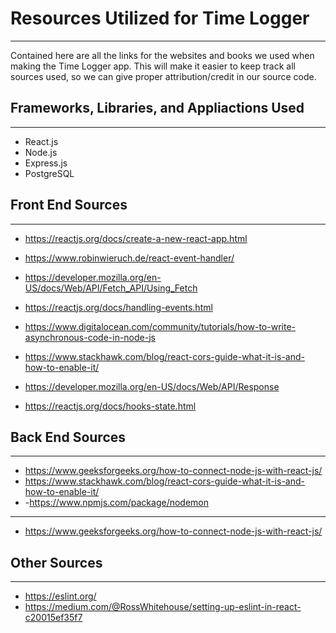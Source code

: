 # Resources Utilized for Time Logger

-----
Contained here are all the links for the websites and books we used
when making the Time Logger app. This will make it easier to keep
track all sources used, so we can give proper attribution/credit in our
source code.

## Frameworks, Libraries, and Appliactions Used
-----

* React.js
* Node.js
* Express.js
* PostgreSQL


## Front End Sources 
-----
* https://reactjs.org/docs/create-a-new-react-app.html

* https://www.robinwieruch.de/react-event-handler/
* https://developer.mozilla.org/en-US/docs/Web/API/Fetch_API/Using_Fetch
* https://reactjs.org/docs/handling-events.html
* https://www.digitalocean.com/community/tutorials/how-to-write-asynchronous-code-in-node-js
* https://www.stackhawk.com/blog/react-cors-guide-what-it-is-and-how-to-enable-it/
* https://developer.mozilla.org/en-US/docs/Web/API/Response
* https://reactjs.org/docs/hooks-state.html


## Back End Sources
-----
 * https://www.geeksforgeeks.org/how-to-connect-node-js-with-react-js/
 * https://www.stackhawk.com/blog/react-cors-guide-what-it-is-and-how-to-enable-it/
 * -https://www.npmjs.com/package/nodemon  
-----
* https://www.geeksforgeeks.org/how-to-connect-node-js-with-react-js/

## Other Sources 
-----
 * https://eslint.org/
 * https://medium.com/@RossWhitehouse/setting-up-eslint-in-react-c20015ef35f7

